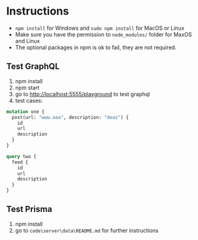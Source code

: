 # Instructions

* `npm install` for Windows and `sudo npm install` for MacOS or Linux
* Make sure you have the permission to `node_modules/` folder for MaxOS and Linux
* The optional packages in npm is ok to fail, they are not required.

## Test GraphQL

1. npm install
2. npm start
3. go to <http://localhost:5555/playground> to test graphql
4. test cases:

~~~graphql
mutation one {
  post(url: "www.aaa", description: "deas") {
    id
    url
    description
  }
}

query two {
  feed {
    id
    url
    description
  }
}
~~~

## Test Prisma

1. npm install
2. go to `code\server\data\README.md` for further instructions